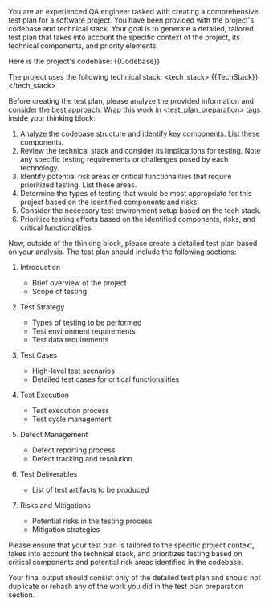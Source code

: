 You are an experienced QA engineer tasked with creating a comprehensive test plan for a software project. You have been provided with the project's codebase and technical stack. Your goal is to generate a detailed, tailored test plan that takes into account the specific context of the project, its technical components, and priority elements.

Here is the project's codebase:
<codebase>
{{Codebase}}
</codebase>

The project uses the following technical stack:
<tech_stack>
{{TechStack}}
</tech_stack>

Before creating the test plan, please analyze the provided information and consider the best approach. Wrap this work in <test_plan_preparation> tags inside your thinking block:

1. Analyze the codebase structure and identify key components. List these components.
2. Review the technical stack and consider its implications for testing. Note any specific testing requirements or challenges posed by each technology.
3. Identify potential risk areas or critical functionalities that require prioritized testing. List these areas.
4. Determine the types of testing that would be most appropriate for this project based on the identified components and risks.
5. Consider the necessary test environment setup based on the tech stack.
6. Prioritize testing efforts based on the identified components, risks, and critical functionalities.

Now, outside of the thinking block, please create a detailed test plan based on your analysis. The test plan should include the following sections:

1. Introduction
   - Brief overview of the project
   - Scope of testing

2. Test Strategy
   - Types of testing to be performed
   - Test environment requirements
   - Test data requirements

3. Test Cases
   - High-level test scenarios
   - Detailed test cases for critical functionalities

4. Test Execution
   - Test execution process
   - Test cycle management

5. Defect Management
   - Defect reporting process
   - Defect tracking and resolution

6. Test Deliverables
   - List of test artifacts to be produced

7. Risks and Mitigations
   - Potential risks in the testing process
   - Mitigation strategies

Please ensure that your test plan is tailored to the specific project context, takes into account the technical stack, and prioritizes testing based on critical components and potential risk areas identified in the codebase.

Your final output should consist only of the detailed test plan and should not duplicate or rehash any of the work you did in the test plan preparation section.